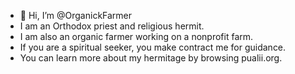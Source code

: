 - 👋 Hi, I’m @OrganickFarmer
- I am an Orthodox priest and religious hermit.
- I am also an organic farmer working on a nonprofit farm.
- If you are a spiritual seeker, you make contract me for guidance.
- You can learn more about my hermitage by browsing pualii.org.

<!---
OrganickFarmer/OrganickFarmer is a ✨ special ✨ repository because its `README.md` (this file) appears on your GitHub profile.
You can click the Preview link to take a look at your changes.
--->

